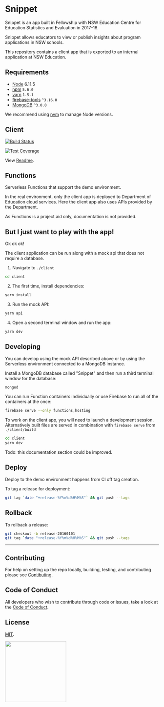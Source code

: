 # Snippet 

Snippet is an app built in Fellowship with NSW Education Centre for Education Statistics and Evaluation in 2017-18. 

Snippet allows educators to view or publish insights about program applications in NSW schools.

This repository contains a client app that is exported to an internal application at NSW Education.  


## Requirements

* [Node](https://nodejs.org/en/) 6.11.5
* [npm](http://npmjs.com/) `5.6.0`
* [yarn](https://yarnpkg.com) `1.5.1`
* [firebase-tools](https://www.npmjs.com/package/firebase-tools) `^3.16.0`
* [MongoDB](https://www.mongodb.com/) `^3.0.0`

We recommend using [nvm](https://github.com/creationix/nvm) to manage Node versions.


## Client 

[![Build Status](https://travis-ci.org/CodeforAustralia/cese-snippet.svg?branch=master&)](https://travis-ci.org/CodeforAustralia/cese-snippet)

[![Test Coverage](https://api.codeclimate.com/v1/badges/2092e91a51aa5a067495/test_coverage)](https://codeclimate.com/github/CodeforAustralia/cese-snippet/test_coverage)

View [Readme](https://github.com/CodeforAustralia/cese-snippet/blob/master/client/README.md). 


## Functions 

Serverless Functions that support the demo environment. 

In the real environment. only the client app is deployed to Department of Education cloud services. Here the client app also uses APIs provided by the Department. 

As Functions is a project aid only, documentation is not provided. 


## But I just want to play with the app! 

Ok ok ok! 

The client application can be run along with a mock api that does not require a database. 

1. Navigate to `./client`

```bash 
cd client 
```
 
2. The first time, install dependencies:

```bash 
yarn install 
```

3. Run the mock API: 

```bash 
yarn api
```

4. Open a second terminal window and run the app:

```bash 
yarn dev
``` 


## Developing 

You can develop using the mock API described above or by using the Serverless environment connected to a MongoDB instance. 

Install a MongoDB database called "Snippet" and then run a third terminal window for the database: 

```bash
mongod

```

You can run Function containers individually or use Firebase to run all of the containers at the once:

```bash
firebase serve --only functions,hosting
```

To work on the client app, you will need to launch a development session. Alternatively built files are served in combination with `firebase serve` from `./client/build` 

```bash
cd client
yarn dev
```

Todo: this documentation section could be improved. 


## Deploy

Deploy to the demo environment happens from CI off tag creation.

To tag a release for deployment:

```bash
git tag `date "+release-%Y%m%d%H%M%S"` && git push --tags
```


## Rollback

To rollback a release:

```bash
git checkout -b release-20160101
git tag `date "+release-%Y%m%d%H%M%S"` && git push --tags
```


---

## Contributing

For help on setting up the repo locally, building, testing, and contributing
please see [Contibuting](https://github.com/CodeforAustralia/standards/blob/master/templates/CONTRIBUTING.md).

## Code of Conduct

All developers who wish to contribute through code or issues, take a look at the
[Code of Conduct](https://github.com/CodeforAustralia/standards/blob/master/templates/CODE_OF_CONDUCT.md).

## License

[MIT](https://github.com/CodeforAustralia/cese-snippet/blob/master/LICENSE).


<img src="https://codeforaustralia.org/wp-content/uploads/2017/11/Main-Logo-Black-1.png" width="200" />

